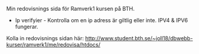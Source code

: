 Min redovisnings sida för Ramverk1 kursen på BTH.

- Ip verifyier - Kontrolla om en ip adress är giltlig eller inte. IPV4 & IPV6 fungerar.

Kolla in redovisnings sidan här: 
http://www.student.bth.se/~joll18/dbwebb-kurser/ramverk1/me/redovisa/htdocs/